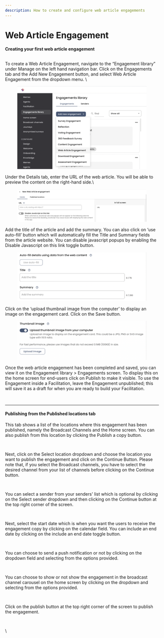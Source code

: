 ```yaml
---
description: How to create and configure web article engagements
---
```


# Web Article Engagement

**Creating your first web article engagement**

\
To create a Web Article Engagement, navigate to the “Engagement library” under Manage on the left hand navigation bar. Click on the Engagements tab and the Add New Engagement button, and select Web Article Engagement from the dropdown menu. \


<figure><img src="../../../.gitbook/assets/Screenshot 2024-02-28 at 10.10.06.png" alt=""><figcaption></figcaption></figure>

Under the Details tab, enter the URL of the web article. You will be able to preview the content on the right-hand side.\


<figure><img src="../../../.gitbook/assets/Screenshot 2024-02-28 at 10.11.49.png" alt=""><figcaption></figcaption></figure>

Add the title of the article and add the summary. You can also click on ‘use auto-fill’ button which will automatically fill the Title and Summary fields from the article website. You can disable javascript popups by enabling the Disable Javascript on this link toggle button.

<figure><img src="../../../.gitbook/assets/Screenshot 2024-02-28 at 10.14.26.png" alt=""><figcaption></figcaption></figure>

Click on the ‘upload thumbnail image from the computer’ to display an image on the engagement card. Click on the Save button.



<figure><img src="../../../.gitbook/assets/Screenshot 2024-02-28 at 10.15.14.png" alt=""><figcaption></figcaption></figure>

Once the web article engagement has been completed and saved, you can view it on the Engagement library > Engagements screen. To display this on the home screen for end-users click on Publish to make it visible. To use the Engagement inside a Facilitation, leave the Engagement unpublished; this will save it as a draft for when you are ready to build your Facilitation.

<figure><img src="https://lh7-us.googleusercontent.com/UbXy-4JVV751dLvouzXlZrIRJClYMfRj8mKsF7TdJhfwyjLXdbDzyNNwhPjbZ1_uAqLIscHJipQT_BxVetUyOqBfdj9tqkzAhTu3IbYTiv1enYNQgYwUZDukQsmRk8miFrAW3oOyTJw3sgJf4N9e1Q" alt=""><figcaption></figcaption></figure>

***

#### Publishing from the Published locations tab

This tab shows a list of the locations where this engagement has been published, namely the Broadcast Channels and the Home screen. You can also publish from this location by clicking the Publish a copy button.

<figure><img src="https://lh7-us.googleusercontent.com/yg8VksJyxIjQoD8RgfIdCEAzt2bidqcfe-B3pwiRmloGGZzpSTDpsXdFJCJUSkIBqv5t5YA5HyU85w4OVAN9gXfaWZ6in4WPXMd2XpvJp1DYasRHVayaT9CF61TwOGduHXUFXXeAkC_oP4m2il6Q4R4" alt=""><figcaption></figcaption></figure>

Next, click on the Select location dropdown and choose the location you want to publish the engagement and click on the Continue Button. Please note that, if you select the Broadcast channels, you have to select the desired channel from your list of channels before clicking on the Continue button.&#x20;

<figure><img src="https://lh7-us.googleusercontent.com/VrZ0R053MOM_VNmRyg09RtzG8SD91pNuSH3IOJbU5bkhZHddiLjM3y1n-OHSN7QvdWTJJduwTf61qc5xMn6bAhCZUnzMrjhXcGhfrIshKC1IrBycNkHEhoIZUlMKAOGWG-iAa9sIZqpxnx2hgKfTQCo" alt=""><figcaption></figcaption></figure>

You can select a sender from your senders' list which is optional by clicking on the Select sender dropdown and then clicking on the Continue button at the top right corner of the screen.

<figure><img src="https://lh7-us.googleusercontent.com/3MFnoaZDcjtKA3XH50Wme_m0lp4iXwaU11RxUhahN_YGZh1E7OFBmz7znYn_FS5X5U0w-m-jH84P7Vm4a_LWG1Kx-xyuGmAgkIj5z4tIwSC3k6vkaImmJ_4oglwNlCNFNAJvUB-FK-KEcO6KIXJg410" alt=""><figcaption></figcaption></figure>

Next, select the start date which is when you want the users to receive the engagement copy by clicking on the calendar field. You can include an end date by clicking on the include an end date toggle button.

<figure><img src="https://lh7-us.googleusercontent.com/pTNnYJ8fg2WgqRVhcKhUu0PbEL-xEdAq-Gj7C5zXN9qggweQm3qqbIPMgIU81QzRx05FA3KJOXVs8s2mIAJ7aYU5EkSzYCPa9ycxqvMWNly94h_hZYaJ4d1GYcj-T-msgze84Cq02LyXknmKkBsHqxI" alt=""><figcaption></figcaption></figure>

You can choose to send a push notification or not by clicking on the dropdown field and selecting from the options provided.

<figure><img src="https://lh7-us.googleusercontent.com/OKNMlTb4gT6G0PyZQGOu9VTW3BbnAI78XLZc3A9gK_nOY0QpWfIGzWspbwnOimDSFQMkT2V2OG3P4JJxTJPCsb7yBhjXQ23aGP0Wjgud_ErBzIBDDxPZK_pRzDR8kO5Sqr-ufdNX_LW1tHXDJAFL_Zw" alt=""><figcaption></figcaption></figure>

You can choose to show or not show the engagement in the broadcast channel carousel on the home screen by clicking on the dropdown and selecting from the options provided.

<figure><img src="https://lh7-us.googleusercontent.com/SU790fl-PyK3hZKagNI_3N40KyM1aVFuw2b91VtnVkrn7sj6h5brbA8Hlz0neTkT3gmlcIjHHY4Ef8s_5tc3v6LJ1VKWHBnfXu85XK7KbO3Os-GiGpU2kF1BPQPjhRO1kkwYOpqEhRQON45H66pY29s" alt=""><figcaption></figcaption></figure>

Click on the publish button at the top right corner of the screen to publish the engagement.

<figure><img src="https://lh7-us.googleusercontent.com/cBaFzi3qNaQddui0m5dkP6O-l4O2_m2EM9fgAgvDnmpTlZyhh0hXO0VBIu_VltG8ZPJJt5CkHtJKfWXMzXIvAzJDFK3weOcDhOmtQb7a5qzA3RBn8xxIybilNpkbExl9QuRN60UWSWNjvVCFfJH3F4E" alt=""><figcaption></figcaption></figure>

\
